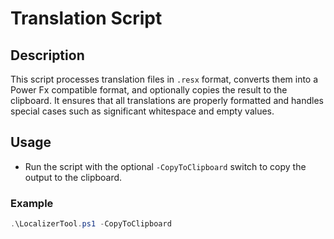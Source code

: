 # Translation Script

## Description
This script processes translation files in `.resx` format, converts them into a Power Fx compatible format, and optionally copies the result to the clipboard. It ensures that all translations are properly formatted and handles special cases such as significant whitespace and empty values.

## Usage
- Run the script with the optional `-CopyToClipboard` switch to copy the output to the clipboard.
### Example
```powershell
.\LocalizerTool.ps1 -CopyToClipboard
```
